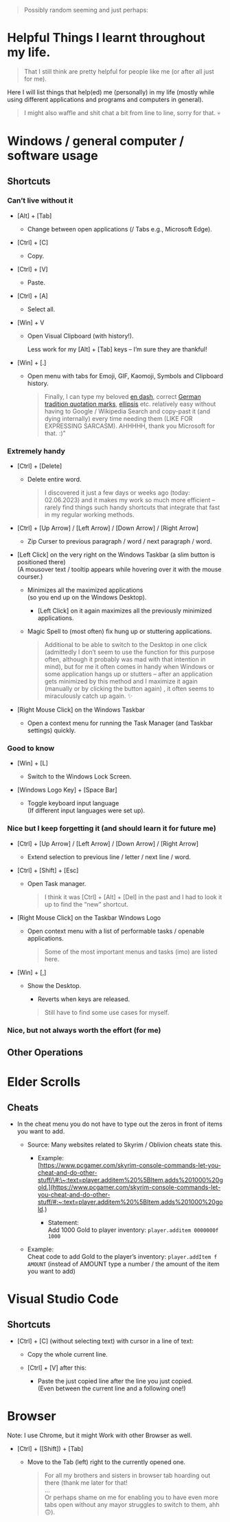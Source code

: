 > Possibly random seeming and just perhaps:
# Helpful Things I learnt throughout my life.
> That I still think are pretty helpful for people like me (or after all just for me).

Here I will list things that help(ed) me (personally) in my life (mostly while
using different applications and programs and computers in general).

> I might also waffle and shit chat a bit from line to line, sorry for that. 💀

# Windows / general computer / software usage

## Shortcuts

### Can’t live without it

-   [Alt] + [Tab]

    -   Change between open applications (/ Tabs e.g., Microsoft Edge).

-   [Ctrl] + [C]

    -   Copy.

-   [Ctrl] + [V]

    -   Paste.

-   [Ctrl] + [A]

    -   Select all.

-   [Win] + V

    -   Open Visual Clipboard (with history!).

        Less work for my [Alt] + [Tab] keys – I’m sure they are thankful!

-   [Win] + [.]

    -   Open menu with tabs for Emoji, GIF, Kaomoji, Symbols and Clipboard
        history.

        > Finally, I can type my beloved 
        <a href="https://en.wikipedia.org/wiki/Dash#En_dash">en dash</a>, 
        > correct [German tradition quotation marks](https://en.wikipedia.org/wiki/Quotation_mark#:~:text=German-,%E2%80%9E%E2%80%A6%E2%80%9C,-%E2%80%9A%E2%80%A6%E2%80%98),           [ellipsis](https://en.wikipedia.org/wiki/Ellipsis) etc. relatively easy without having to Google / Wikipedia Search and copy-past it (and dying internally) every             time needing them (LIKE FOR EXPRESSING SARCASM).
        AHHHHH, thank you Microsoft for that. :)"

### Extremely handy

-   [Ctrl] + [Delete]

    -   Delete entire word.

        > I discovered it just a few days or weeks ago (today: 02.06.2023) and it
        makes my work so much more efficient – rarely find things such handy
        shortcuts that integrate that fast in my regular working methods.

-   [Ctrl] + [Up Arrow] / [Left Arrow] / [Down Arrow] / [Right Arrow]

    -   Zip Curser to previous paragraph / word / next paragraph / word.

-   [Left Click] on the very right on the Windows Taskbar (a slim button is
    positioned there)  
    (A mousover text / tooltip appears while hovering over it with the mouse
    courser.)

    -   Minimizes all the maximized applications   
        (so you end up on the Windows Desktop).

        -   [Left Click] on it again maximizes all the previously minimized
            applications.

    -   Magic Spell to (most often) fix hung up or stuttering applications.

        > Additional to be able to switch to the Desktop in one click   
        (admittedly I don’t seem to use the function for this purpose often,
        although it probably was mad with that intention in mind), but for me it
        often comes in handy when Windows or some application hangs up or
        stutters – after an application gets minimized by this method and I
        maximize it again (manually or by clicking the button again) , it often
        seems to miraculously catch up again. ✨

-   [Right Mouse Click] on the Windows Taskbar

    -   Open a context menu for running the Task Manager (and Taskbar settings)
        quickly.

### Good to know

-   [Win] + [L]

    -   Switch to the Windows Lock Screen.

-   [Windows Logo Key] + [Space Bar]

    -   Toggle keyboard input language  
        (If different input languages were set up).

### Nice but I keep forgetting it (and should learn it for future me)

-   [Ctrl] + [Up Arrow] / [Left Arrow] / [Down Arrow] / [Right Arrow]

    -   Extend selection to previous line / letter / next line / word.

-   [Ctrl] + [Shift] + [Esc]

    -   Open Task manager.
        > I think it was [Ctrl] + [Alt] + [Del] in the past and I had to look it up to find the “new” shortcut.

-   [Right Mouse Click] on the Taskbar Windows Logo

    -   Open context menu with a list of performable tasks / openable
        applications.

        > Some of the most important menus and tasks (imo) are listed here.

-   [Win] + [,]

    -   Show the Desktop.

        -   Reverts when keys are released.
        > Still have to find some use cases for myself.



### Nice, but not always worth the effort (for me)

## Other Operations

# Elder Scrolls

## Cheats

-   In the cheat menu you do not have to type out the zeros in front of items
    you want to add.

    -   Source: Many websites related to Skyrim / Oblivion cheats state this.

        -   Example:   
            [https://www.pcgamer.com/skyrim-console-commands-let-you-cheat-and-do-other-stuff/\#:\~:text=player.additem%20%5BItem,adds%201000%20gold.](https://www.pcgamer.com/skyrim-console-commands-let-you-cheat-and-do-other-stuff/#:~:text=player.additem%20%5BItem,adds%201000%20gold.)

            -   Statement:  
                Add 1000 Gold to player inventory: `player.additem 0000000f 1000`

    -   Example:   
        Cheat code to add Gold to the player’s inventory: `player.addItem f AMOUNT`
        (instead of AMOUNT type a number / the amount of the item you want to add)

# Visual Studio Code

## Shortcuts

-   [Ctrl] + [C] (without selecting text) with cursor in a line of text:

    -   Copy the whole current line.

    -   [Ctrl] + [V] after this:

        -   Paste the just copied line after the line you just copied.  
            (Even between the current line and a following one!)

# Browser

Note: I use Chrome, but it might Work with other Browser as well.

-   [Ctrl] + ([Shift]) + [Tab]

    -   Move to the Tab (left) right to the currently opened one.
        
        > For all my brothers and sisters in browser tab hoarding out there (thank me later for that!   
        > …   
        > Or perhaps shame on me for enabling you to have even more tabs open without any mayor struggles to switch to them, ahh 🙃).

